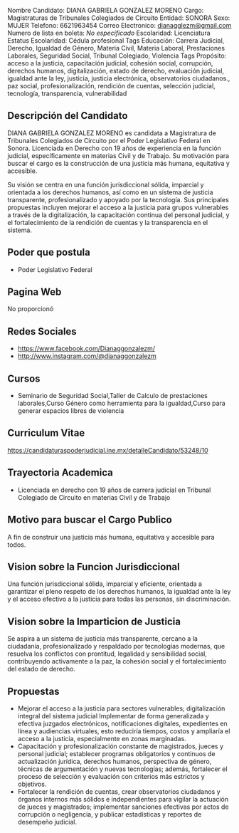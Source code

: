 Nombre Candidato: DIANA GABRIELA GONZALEZ MORENO
Cargo: Magistraturas de Tribunales Colegiados de Circuito
Entidad: SONORA
Sexo: MUJER
Telefono: 6621963454
Correo Electronico: dianagglezm@gmail.com
Numero de lista en boleta: *No especificado*
Escolaridad: Licenciatura
Estatus Escolaridad: Cédula profesional
Tags Educación: Carrera Judicial, Derecho, Igualdad de Género, Materia Civil, Materia Laboral, Prestaciones Laborales, Seguridad Social, Tribunal Colegiado, Violencia
Tags Propósito: acceso a la justicia, capacitación judicial, cohesión social, corrupción, derechos humanos, digitalización, estado de derecho, evaluación judicial, igualdad ante la ley, justicia, justicia electrónica, observatorios ciudadanos., paz social, profesionalización, rendición de cuentas, selección judicial, tecnología, transparencia, vulnerabilidad


## Descripción del Candidato 

DIANA GABRIELA GONZALEZ MORENO es candidata a Magistratura de Tribunales Colegiados de Circuito por el Poder Legislativo Federal en Sonora. Licenciada en Derecho con 19 años de experiencia en la función judicial, específicamente en materias Civil y de Trabajo. Su motivación para buscar el cargo es la construcción de una justicia más humana, equitativa y accesible.

Su visión se centra en una función jurisdiccional sólida, imparcial y orientada a los derechos humanos, así como en un sistema de justicia transparente, profesionalizado y apoyado por la tecnología. Sus principales propuestas incluyen mejorar el acceso a la justicia para grupos vulnerables a través de la digitalización, la capacitación continua del personal judicial, y el fortalecimiento de la rendición de cuentas y la transparencia en el sistema.


## Poder que postula

- Poder Legislativo Federal


## Pagina Web

No proporcionó


## Redes Sociales

- https://www.facebook.com/Dianaggonzalezm/
- http://www.instagram.com/@dianaggonzalezm


## Cursos

- Seminario de Seguridad Social,Taller de Calculo de prestaciones laborales,Curso Género como herramienta para la igualdad,Curso para generar espacios libres de violencia


## Curriculum Vitae

https://candidaturaspoderjudicial.ine.mx/detalleCandidato/53248/10


## Trayectoria Academica

- Licenciada en derecho con 19 años de carrera judicial en Tribunal Colegiado de Circuito en materias Civil y de Trabajo


## Motivo para buscar el Cargo Publico

A fin de construir una justicia más humana, equitativa y accesible para todos.


## Vision sobre la Funcion Jurisdiccional

Una función jurisdiccional sólida, imparcial y eficiente, orientada a garantizar el pleno respeto de los derechos humanos, la igualdad ante la ley y el acceso efectivo a la justicia para todas las personas, sin discriminación.


## Vision sobre la Imparticion de Justicia

Se aspira a un sistema de justicia más transparente, cercano a la ciudadanía, profesionalizado y respaldado por tecnologías modernas, que resuelva los conflictos con prontitud, legalidad y sensibilidad social, contribuyendo activamente a la paz, la cohesión social y el fortalecimiento del estado de derecho.


## Propuestas

- Mejorar el acceso a la justicia para sectores vulnerables; digitalización integral del sistema judicial Implementar de forma generalizada y efectiva juzgados electrónicos, notificaciones digitales, expedientes en línea y audiencias virtuales, esto reduciría tiempos, costos y ampliaría el acceso a la justicia, especialmente en zonas marginadas.
- Capacitación y profesionalización constante de magistrados, jueces y personal judicial; establecer programas obligatorios y continuos de actualización jurídica, derechos humanos, perspectiva de género, técnicas de argumentación y nuevas tecnologías; además, fortalecer el proceso de selección y evaluación con criterios más estrictos y objetivos.
- Fortalecer la rendición de cuentas, crear observatorios ciudadanos y órganos internos más sólidos e independientes para vigilar la actuación de jueces y magistrados; implementar sanciones efectivas por actos de corrupción o negligencia, y publicar estadísticas y reportes de desempeño judicial.

